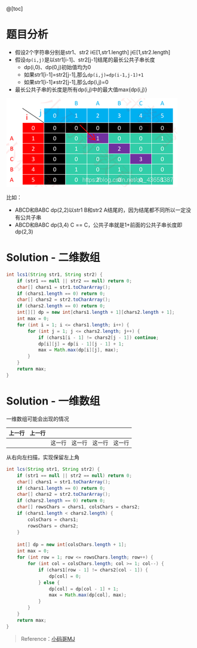 ﻿@[toc]

# 题目分析

- 假设2个字符串分别是str1、str2
    i∈[1,str1.length]
    j∈[1,str2.length]
- 假设`dp(i,j)`是以str1[i-1]、str2[j-1]结尾的最长公共子串长度
    - dp(i,0)、dp(0,j)初始值均为0
    - 如果str1[i-1]=str2[j-1],那么`dp(i,j)=dp(i-1,j-1)+1`
    - 如果str1[i-1]≠str2[j-1],那么dp(i,j)=0
- 最长公共子串的长度是所有dp(i,j)中的最大值max{dp(i,j)}

![在这里插入图片描述](images/%E6%9C%80%E9%95%BF%E5%85%AC%E5%85%B1%E5%AD%90%E4%B8%B2/20200507102530363.png)


比如：

- ABCD和BABC
    dp(2,2)以str1 B和str2 A结尾的，因为结尾都不同所以一定没有公共子串
- ABCD和BABC
    dp(3,4) C == C，公共子串就是1+前面的公共子串长度即dp(2,3)

# Solution - 二维数组

```java
int lcs1(String str1, String str2) {
    if (str1 == null || str2 == null) return 0;
    char[] chars1 = str1.toCharArray();
    if (chars1.length == 0) return 0;
    char[] chars2 = str2.toCharArray();
    if (chars2.length == 0) return 0;
    int[][] dp = new int[chars1.length + 1][chars2.length + 1];
    int max = 0;
    for (int i = 1; i <= chars1.length; i++) {
        for (int j = 1; j <= chars2.length; j++) {
            if (chars1[i - 1] != chars2[j - 1]) continue;
            dp[i][j] = dp[i - 1][j - 1] + 1;
            max = Math.max(dp[i][j], max);
        }
    }
    return max;
}
```



# Solution - 一维数组
一维数组可能会出现的情况

| 上一行 | 上一行 |        |        |        |        |
| :----- | ------ | ------ | ------ | ------ | ------ |
|        |        | 这一行 | 这一行 | 这一行 | 这一行 |

从右向左扫描，实现保留左上角

```java
int lcs(String str1, String str2) {
    if (str1 == null || str2 == null) return 0;
    char[] chars1 = str1.toCharArray();
    if (chars1.length == 0) return 0;
    char[] chars2 = str2.toCharArray();
    if (chars2.length == 0) return 0;
    char[] rowsChars = chars1, colsChars = chars2;
    if (chars1.length < chars2.length) {
        colsChars = chars1;
        rowsChars = chars2;
    }

    int[] dp = new int[colsChars.length + 1];
    int max = 0;
    for (int row = 1; row <= rowsChars.length; row++) {
        for (int col = colsChars.length; col >= 1; col--) {
            if (chars1[row - 1] != chars2[col - 1]) {
                dp[col] = 0;
            } else {
                dp[col] = dp[col - 1] + 1;
                max = Math.max(dp[col], max);
            }
        }
    }
    return max;
}
```



> Reference：[小码哥MJ](https://space.bilibili.com/325538782/)

